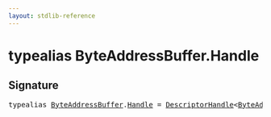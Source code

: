 ```yaml
---
layout: stdlib-reference
---
```


# typealias ByteAddressBuffer\.Handle

## Signature

<pre>
<span class='code_keyword'>typealias</span> <a href="../types/byteaddressbuffer-04b/index" class="code_type">ByteAddressBuffer</a>.<a href="handle-0" class="code_type">Handle</a> = <a href="../types/descriptorhandle-0a/index" class="code_type">DescriptorHandle</a>&lt;<a href="../types/byteaddressbuffer-04b/index" class="code_type">ByteAddressBuffer</a>&gt;;
</pre>

